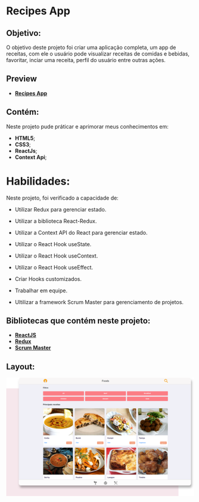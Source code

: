 # Recipes App
  
## Objetivo: 
O objetivo deste projeto foi criar uma aplicação completa, um app de receitas, com ele o usuário pode visualizar receitas de comidas e bebidas, favoritar, inciar uma receita, perfil do usuário entre outras ações.

## Preview

* **[Recipes App](https://recipes-app-red-eight.vercel.app/foods)**

## Contém:
Neste projeto pude práticar e aprimorar meus conhecimentos em:
- **HTML5**;
- **CSS3**;
- **ReactJs**;
- **Context Api**;

# Habilidades: 

Neste projeto, foi verificado a capacidade de:

* Utilizar Redux para gerenciar estado.

* Utilizar a biblioteca React-Redux.

* Utilizar a Context API do React para gerenciar estado.

* Utilizar o React Hook useState.

* Utilizar o React Hook useContext.

* Utilizar o React Hook useEffect.

* Criar Hooks customizados.

* Trabalhar em equipe.

* Ultilizar a framework Scrum Master para gerenciamento de projetos.

## Bibliotecas que contém neste projeto:
* **[ReactJS](https://pt-br.reactjs.org/)**
* **[Redux](https://redux.js.org/)**
* **[Scrum Master](https://g.co/kgs/NoFQZW)**

## Layout:

![](./src/images/recipes.svg)